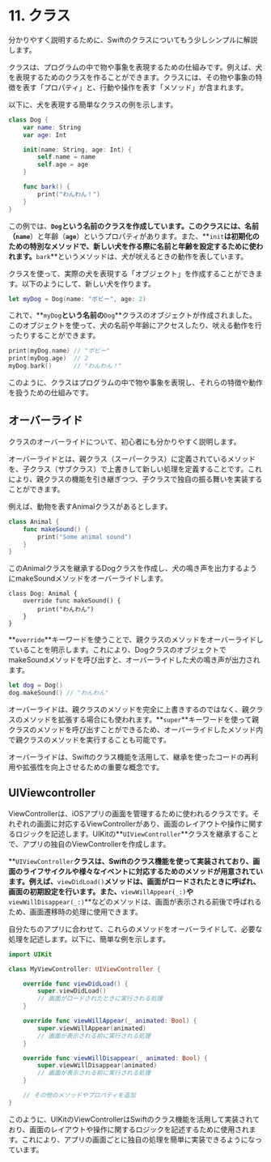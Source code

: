 # 11. クラス
分かりやすく説明するために、Swiftのクラスについてもう少しシンプルに解説します。

クラスは、プログラムの中で物や事象を表現するための仕組みです。例えば、犬を表現するためのクラスを作ることができます。クラスには、その物や事象の特徴を表す「プロパティ」と、行動や操作を表す「メソッド」が含まれます。

以下に、犬を表現する簡単なクラスの例を示します。

```swift
class Dog {
    var name: String
    var age: Int

    init(name: String, age: Int) {
        self.name = name
        self.age = age
    }

    func bark() {
        print("わんわん！")
    }
}
```

この例では、**`Dog`**という名前のクラスを作成しています。このクラスには、名前（**`name`**）と年齢（**`age`**）というプロパティがあります。また、**`init`**は初期化のための特別なメソッドで、新しい犬を作る際に名前と年齢を設定するために使われます。**`bark`**というメソッドは、犬が吠えるときの動作を表しています。

クラスを使って、実際の犬を表現する「オブジェクト」を作成することができます。以下のようにして、新しい犬を作ります。

```swift
let myDog = Dog(name: "ボビー", age: 2)
```

これで、**`myDog`**という名前の**`Dog`**クラスのオブジェクトが作成されました。このオブジェクトを使って、犬の名前や年齢にアクセスしたり、吠える動作を行ったりすることができます。

```swift
print(myDog.name) // "ボビー"
print(myDog.age)  // 2
myDog.bark()      // "わんわん！"
```

このように、クラスはプログラムの中で物や事象を表現し、それらの特徴や動作を扱うための仕組みです。

## オーバーライド

クラスのオーバーライドについて、初心者にも分かりやすく説明します。

オーバーライドとは、親クラス（スーパークラス）に定義されているメソッドを、子クラス（サブクラス）で上書きして新しい処理を定義することです。これにより、親クラスの機能を引き継ぎつつ、子クラスで独自の振る舞いを実装することができます。

例えば、動物を表すAnimalクラスがあるとします。

```swift
class Animal {
    func makeSound() {
        print("Some animal sound")
    }
}
```

このAnimalクラスを継承するDogクラスを作成し、犬の鳴き声を出力するようにmakeSoundメソッドをオーバーライドします。

```
class Dog: Animal {
    override func makeSound() {
        print("わんわん")
    }
}
```

**`override`**キーワードを使うことで、親クラスのメソッドをオーバーライドしていることを明示します。これにより、DogクラスのオブジェクトでmakeSoundメソッドを呼び出すと、オーバーライドした犬の鳴き声が出力されます。

```swift
let dog = Dog()
dog.makeSound() // "わんわん"
```

オーバーライドは、親クラスのメソッドを完全に上書きするのではなく、親クラスのメソッドを拡張する場合にも使われます。**`super`**キーワードを使って親クラスのメソッドを呼び出すことができるため、オーバーライドしたメソッド内で親クラスのメソッドを実行することも可能です。

オーバーライドは、Swiftのクラス機能を活用して、継承を使ったコードの再利用や拡張性を向上させるための重要な概念です。

## UIViewcontroller

ViewControllerは、iOSアプリの画面を管理するために使われるクラスです。それぞれの画面に対応するViewControllerがあり、画面のレイアウトや操作に関するロジックを記述します。UIKitの**`UIViewController`**クラスを継承することで、アプリの独自のViewControllerを作成します。

**`UIViewController`**クラスは、Swiftのクラス機能を使って実装されており、画面のライフサイクルや様々なイベントに対応するためのメソッドが用意されています。例えば、**`viewDidLoad()`**メソッドは、画面がロードされたときに呼ばれ、画面の初期設定を行います。また、**`viewWillAppear(_:)`**や**`viewWillDisappear(_:)`**などのメソッドは、画面が表示される前後で呼ばれるため、画面遷移時の処理に使用できます。

自分たちのアプリに合わせて、これらのメソッドをオーバーライドして、必要な処理を記述します。以下に、簡単な例を示します。

```swift
import UIKit

class MyViewController: UIViewController {

    override func viewDidLoad() {
        super.viewDidLoad()
        // 画面がロードされたときに実行される処理
    }

    override func viewWillAppear(_ animated: Bool) {
        super.viewWillAppear(animated)
        // 画面が表示される前に実行される処理
    }

    override func viewWillDisappear(_ animated: Bool) {
        super.viewWillDisappear(animated)
        // 画面が表示される前に実行される処理
    }

    // その他のメソッドやプロパティを追加
}
```

このように、UIKitのViewControllerはSwiftのクラス機能を活用して実装されており、画面のレイアウトや操作に関するロジックを記述するために使用されます。これにより、アプリの画面ごとに独自の処理を簡単に実装できるようになっています。


